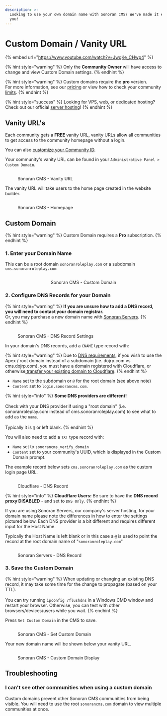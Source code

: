 ```yaml
---
description: >-
  Looking to use your own domain name with Sonoran CMS? We've made it easy for
  you!
---
```


# Custom Domain / Vanity URL

{% embed url="https://www.youtube.com/watch?v=JwgKe_CHwp4" %}

{% hint style="warning" %}
Only the **Community Owner** will have access to change and view Custom Domain settings.
{% endhint %}

{% hint style="warning" %}
Custom domains require the **pro** version.\
For more information, see our [pricing](../../pricing/pricing-faq/) or view how to check your community [limits](../administrative/view-your-limits.md).
{% endhint %}

{% hint style="success" %}
Looking for VPS, web, or dedicated hosting? Check out our official [server hosting](../../other-products/server-hosting.md)!
{% endhint %}

## Vanity URL's

Each community gets a **FREE** vanity URL, vanity URLs allow all communities to get access to the community homepage without a login.

You can also [customize your Community ID](community-branding-and-settings.md#community-id-and-vanity-url).

Your community's vanity URL can be found in your `Administrative Panel > Custom Domain`.

<figure><img src="../../.gitbook/assets/image (16) (1).png" alt=""><figcaption><p>Sonoran CMS - Vanity URL</p></figcaption></figure>

The vanity URL will take users to the home page created in the website builder.

<figure><img src="../../.gitbook/assets/image (4) (1) (1) (1).png" alt=""><figcaption><p>Sonoran CMS - Homepage</p></figcaption></figure>

## Custom Domain

{% hint style="warning" %}
Custom Domain requires a **Pro** subscription.
{% endhint %}

### 1. Enter your Domain Name

This can be a root domain `sonoranroleplay.com` or a subdomain `cms.sonoranroleplay.com`

<div align="center" data-full-width="false">

<figure><img src="../../.gitbook/assets/image (5) (1) (1) (1).png" alt=""><figcaption><p>Sonoran CMS - Custom Domain</p></figcaption></figure>

</div>

### 2. Configure DNS Records for your Domain

{% hint style="warning" %}
**If you are unsure how to add a DNS record, you will need to contact your domain registrar.**\
Or, you may purchase a new domain name with [Sonoran Servers](https://sonoranservers.com/cart.php?a=add\&domain=register).
{% endhint %}

<figure><img src="../../.gitbook/assets/CMS_CustomDomainDNSSettings.png" alt=""><figcaption><p>Sonoran CMS - DNS Record Settings</p></figcaption></figure>

In your domain's DNS records, add a `CNAME` type record with:

{% hint style="warning" %}
Due to [DNS requirements](https://blog.cloudflare.com/introducing-cname-flattening-rfc-compliant-cnames-at-a-domains-root), if you wish to use the Apex / root domain instead of a subdomain  (i.e. dojrp.com vs cms.dojrp.com), you must have a domain registered with Cloudflare, or otherwise[ transfer your existing domain to Cloudflare](https://developers.cloudflare.com/dns/zone-setups/full-setup/setup/).
{% endhint %}

* `Name` set to the subdomain or `@` for the root domain (see above note)
* `Content` set to `login.sonorancms.com`.

{% hint style="info" %}
**Some DNS providers are different!**\
\
Check with your DNS provider if using a "root domain" (i.e. sonoranroleplay.com instead of cms.sonoranroleplay.com) to see what to add as the `name`. \
\
Typically it is `@` or left blank.
{% endhint %}

You will also need to add a `TXT` type record with:

* `Name` set to `sonorancms_verify_domain`
* `Content` set to your community's UUID, which is displayed in the Custom Domain prompt.

The example record below sets `cms.sonoranroleplay.com` as the custom login page URL.

<figure><img src="../../.gitbook/assets/image (1) (1) (1) (1) (1) (1) (1).png" alt=""><figcaption><p>Cloudflare - DNS Record </p></figcaption></figure>

{% hint style="info" %}
**Cloudflare Users:** Be sure to have the **DNS record proxy DISABLED** - and set to `DNS Only`.
{% endhint %}

If you are using Sonoran Servers, our company's server hosting, for your domain name please note the differences in how to enter the settings pictured below. Each DNS provider is a bit different and requires different input for the Host Name.&#x20;

Typically the Host Name is left blank or in this case a `@` is used to point the record at the root domain name of "`sonoranroleplay.com`"

<figure><img src="../../.gitbook/assets/image (25) (1).png" alt=""><figcaption><p>Sonoran Servers - DNS Record </p></figcaption></figure>

### 3. Save the Custom Domain

{% hint style="warning" %}
When updating or changing an existing DNS record, it may take some time for the change to propagate (based on your TTL).\
\
You can try running `ipconfig /flushdns` in a Windows CMD window and restart your browser. Otherwise, you can test with other browsers/devices/users while you wait.
{% endhint %}

Press `Set Custom Domain` in the CMS to save.

<figure><img src="../../.gitbook/assets/image (11) (2).png" alt=""><figcaption><p>Sonoran CMS - Set Custom Domain</p></figcaption></figure>

Your new domain name will be shown below your vanity URL.

<figure><img src="../../.gitbook/assets/image (18) (1).png" alt=""><figcaption><p>Sonoran CMS - Custom Domain Display</p></figcaption></figure>

## Troubleshooting

### I can't see other communities when using a custom domain

Custom domains prevent other Sonoran CMS communities from being visible. You will need to use the root `sonorancms.com` domain to view multiple communities at once.
